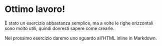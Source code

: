 # Ottimo lavoro!

È stato un esercizio abbastanza semplice, ma a volte le righe orizzontali sono molto utili, quindi dovresti sapere come crearle.

Nel prossimo esercizio daremo uno sguardo all'HTML inline in Markdown.